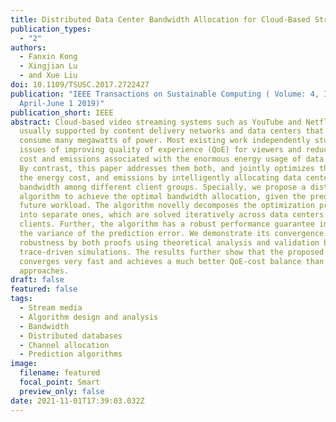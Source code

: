 ```yaml
---
title: Distributed Data Center Bandwidth Allocation for Cloud-Based Streaming
publication_types:
  - "2"
authors:
  - Fanxin Kong
  - Xingjian Lu
  - and Xue Liu
doi: 10.1109/TSUSC.2017.2722427
publication: "IEEE Transactions on Sustainable Computing ( Volume: 4, Issue: 2,
  April-June 1 2019)"
publication_short: IEEE
abstract: Cloud-based video streaming systems such as YouTube and Netflix are
  usually supported by content delivery networks and data centers that can
  consume many megawatts of power. Most existing work independently studies the
  issues of improving quality of experience (QoE) for viewers and reducing the
  cost and emissions associated with the enormous energy usage of data centers.
  By contrast, this paper addresses them both, and jointly optimizes the QoE,
  the energy cost, and emissions by intelligently allocating data center
  bandwidth among different client groups. Specially, we propose a distributed
  algorithm to achieve the optimal bandwidth allocation, given the prediction of
  future workload. The algorithm novelly decomposes the optimization process
  into separate ones, which are solved iteratively across data centers and
  clients. Further, the algorithm has a robust performance guarantee in terms of
  the variance of the prediction error. We demonstrate its convergence and
  robustness by both proofs using theoretical analysis and validation based on
  trace-driven simulations. The results further show that the proposed algorithm
  converges very fast and achieves a much better QoE-cost balance than existing
  approaches.
draft: false
featured: false
tags:
  - Stream media
  - Algorithm design and analysis
  - Bandwidth
  - Distributed databases
  - Channel allocation
  - Prediction algorithms
image:
  filename: featured
  focal_point: Smart
  preview_only: false
date: 2021-11-01T17:39:03.032Z
---
```

